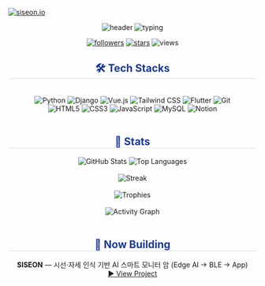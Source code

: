 <!-- Top Badge (Org) -->
[![siseon.io](https://img.shields.io/badge/siseon.io-000000?style=for-the-badge&logo=github&logoColor=white)](https://github.com/siseon-io/siseon)

<!-- Header -->
<div align="center">
  <img src="https://capsule-render.vercel.app/api?type=waving&height=200&text=Youtak2's%20GitHub&animation=fadeIn&fontColor=FFFFFF&fontSize=54&color=gradient" alt="header"/>
  <img src="https://readme-typing-svg.demolab.com?font=Inter&weight=700&size=20&duration=3000&pause=1200&color=1E3A8A&center=true&vCenter=true&width=700&lines=AIoT+·+Flutter+·+BLE%2FMQTT;Django+%26+Vue+Fintech;Edge+AI+to+App+%26+Cloud" alt="typing"/>
</div>

<!-- Quick badges -->
<p align="center">
  <a href="https://github.com/Youtak2?tab=followers"><img src="https://img.shields.io/github/followers/Youtak2?style=for-the-badge&label=Followers&color=3B82F6" alt="followers"/></a>
  <a href="https://github.com/Youtak2?tab=repositories&type=source"><img src="https://img.shields.io/github/stars/Youtak2?affiliations=OWNER%2CCOLLABORATOR&style=for-the-badge&label=Stars&color=1E3A8A" alt="stars"/></a>
  <img src="https://komarev.com/ghpvc/?username=Youtak2&style=for-the-badge&color=3B82F6" alt="views"/>
</p>

<!-- Tech Stacks -->
<div align="center">
  <h2 style="border-bottom: 1px solid #d8dee4; color: #1E3A8A;">🛠️ Tech Stacks</h2>
  <br/>
  <img src="https://img.shields.io/badge/Python-3776AB?style=for-the-badge&logo=Python&logoColor=white" alt="Python"/>
  <img src="https://img.shields.io/badge/Django-092E20?style=for-the-badge&logo=Django&logoColor=white" alt="Django"/>
  <img src="https://img.shields.io/badge/Vue.js-4FC08D?style=for-the-badge&logo=Vue.js&logoColor=white" alt="Vue.js"/>
  <img src="https://img.shields.io/badge/Tailwind%20CSS-06B6D4?style=for-the-badge&logo=TailwindCSS&logoColor=white" alt="Tailwind CSS"/>
  <img src="https://img.shields.io/badge/Flutter-02569B?style=for-the-badge&logo=Flutter&logoColor=white" alt="Flutter"/>
  <img src="https://img.shields.io/badge/Git-F05032?style=for-the-badge&logo=Git&logoColor=white" alt="Git"/>
  <br/>
  <img src="https://img.shields.io/badge/HTML5-E34F26?style=for-the-badge&logo=HTML5&logoColor=white" alt="HTML5"/>
  <img src="https://img.shields.io/badge/CSS3-1572B6?style=for-the-badge&logo=CSS3&logoColor=white" alt="CSS3"/>
  <img src="https://img.shields.io/badge/JavaScript-F7DF1E?style=for-the-badge&logo=JavaScript&logoColor=000000" alt="JavaScript"/>
  <img src="https://img.shields.io/badge/MySQL-4479A1?style=for-the-badge&logo=MySQL&logoColor=white" alt="MySQL"/>
  <img src="https://img.shields.io/badge/Notion-000000?style=for-the-badge&logo=Notion&logoColor=white" alt="Notion"/>
</div>

<br/>

<!-- Stats -->
<div align="center">
  <h2 style="border-bottom: 1px solid #d8dee4; color: #1E3A8A;">🏅 Stats</h2>
  <div>
    <img src="https://github-readme-stats.vercel.app/api?username=Youtak2&show_icons=true&rank_icon=github&theme=transparent&title_color=1E3A8A&text_color=334155&icon_color=3B82F6&ring_color=3B82F6" alt="GitHub Stats"/>
    <img src="https://github-readme-stats.vercel.app/api/top-langs/?username=Youtak2&layout=compact&theme=transparent&title_color=1E3A8A&text_color=334155" alt="Top Languages"/>
  </div>
  <br/>
  <img src="https://streak-stats.demolab.com?user=Youtak2&theme=transparent&hide_border=true&ring=3B82F6&fire=EF4444&currStreakLabel=3B82F6" alt="Streak"/>
  <br/><br/>
  <img src="https://github-profile-trophy.vercel.app/?username=Youtak2&theme=flat&no-frame=true&row=1&column=6" alt="Trophies"/>
  <br/><br/>
  <img src="https://github-readme-activity-graph.vercel.app/graph?username=Youtak2&bg_color=ffffff00&color=1E3A8A&line=3B82F6&point=1E3A8A&area=true&hide_border=true" alt="Activity Graph"/>
</div>

<br/>

<!-- Now Building -->
<div align="center">
  <h2 style="border-bottom: 1px solid #d8dee4; color: #1E3A8A;">🚀 Now Building</h2>
  <b>SISEON</b> — 시선·자세 인식 기반 AI 스마트 모니터 암 (Edge AI → BLE → App)
  <br/>
  <a href="https://github.com/siseon-io/siseon">▶ View Project</a>
</div>
